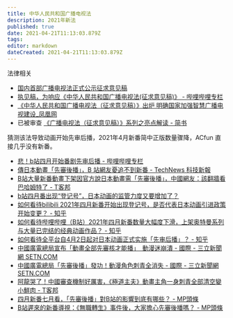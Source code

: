 ```yaml
---
title: 中华人民共和国广播电视法
description: 2021年新法
published: true
date: 2021-04-21T11:13:03.879Z
tags: 
editor: markdown
dateCreated: 2021-04-21T11:13:03.879Z
---
```


法律相关

+ [国内首部广播电视法正式公示征求意见稿](https://web.archive.org/web/20210421014130/https://baijiahao.baidu.com/s?id=1694393929275824481)
+ [执见稿，为响应《中华人民共和国广播电视法(征求意见稿)》 - 哔哩哔哩专栏](https://archive.is/ug8A5 "https://www.bilibili.com/read/cv10673069/")
+ [《中华人民共和国广播电视法（征求意见稿）》出炉 明确国家加强智慧广播电视建设_凤凰网](https://web.archive.org/web/20210421014252/https://finance.ifeng.com/c/84gE1Ysob5l)
+ 已被审查 [《广播电视法（征求意见稿）》系列之亮点解读 - 简书](https://archive.is/CjHCh "https://www.jianshu.com/p/2ca0472ed3fb")

猜测该法导致动画开始先审后播，2021年4月新番简中正版数量骤降，ACfun 直接几乎没有新番。

+ [悲！b站四月开始番剧先审后播 - 哔哩哔哩专栏](https://archive.is/KdMPQ "https://www.bilibili.com/read/cv10626228/")
+ [傳日本動畫「先審後播」，B 站網友憂追不到新番 - TechNews 科技新報](https://web.archive.org/web/20210421014257/https://technews.tw/2021/04/07/anime-on-bilibili/)
+ [B站大量新番動畫下架因官方說日本動畫需「先審後播」，中國網友：該翻牆看巴哈姆特了 - T客邦](https://web.archive.org/web/20210409083523/https://www.techbang.com/posts/85744-chinese-official-norms-of-japanese-animation-pre-trial-and)
+ [b站四月番出现“登记号”，日本动画的监管力度又要增加了？](https://web.archive.org/web/20210421014133/https://baijiahao.baidu.com/s?id=1695751096041385900&amp%3Bwfr=spider&amp%3Bfor=pc)
+ [如何看待bilibili 2021年四月新番开始出现登记号，是否代表日本动画引进政策开始变更？ - 知乎](https://web.archive.org/web/20210421014056/https://www.zhihu.com/question/452249740)
+ [如何看待哔哩哔哩（B站）2021年四月新番数量大幅度下滑，上架奥特曼系列与大量已完结的经典动画作品？ - 知乎](https://web.archive.org/web/20210421014730/https://www.zhihu.com/question/452280714)
+ [如何看待全平台自4月2日起对日本动画正式实施「先审后播」？ - 知乎](https://web.archive.org/web/20210404125054/https://www.zhihu.com/question/452622323)
+ [中國廣電總局宣布「動畫全部先審核才能播」　動漫迷崩潰 - 國際 - 三立新聞網 SETN.COM](https://web.archive.org/web/20210421014713/https://www.setn.com/News.aspx?NewsID=921409)
+ [中國廣電總局「先審後播」發功！動漫角色刺青全消失 - 國際 - 三立新聞網 SETN.COM](https://web.archive.org/web/20210421111103/https://www.setn.com/News.aspx?NewsID=924310)
+ [阿龍哭了！中國審查機制好厲害，《極道主夫》動畫主角一身刺青全部清空變小鮮肉 - T客邦](https://web.archive.org/web/20210421014003/https://www.techbang.com/posts/85886-chinas-censorship-mechanism-is-so-strong-that-the-protagonist#)
+ [四月新番七月看，「先審後播」對B站的影響到底有哪些？ - MP頭條](https://archive.is/92PUO "https://min.news/comics/688dbf3760a3d77d9e944a78d21217c6.html")
+ [B站遲來的新番導視：《無職轉生》事件後，大家擔心先審後播嗎？ - MP頭條](https://archive.is/Oz9ye "https://min.news/zh-tw/comics/97e0f0639c0181bf16f6a007c22edfb7.html")